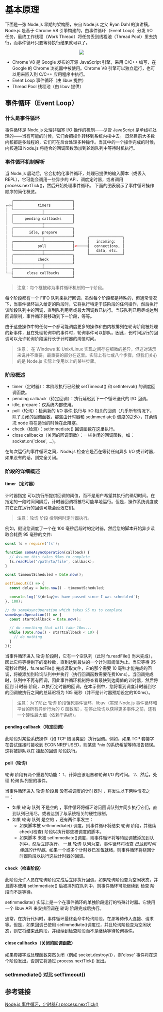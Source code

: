 # 基本原理
 下面是一张 Node.js 早期的架构图，来自 Node.js 之父 Ryan Dahl 的演讲稿，Node.js 是基于 Chrome V8 引擎构建的，由事件循环（Event Loop）分发 I/O 任务，最终工作线程（Work Thread）将任务丢到线程池（Thread Pool）里去执行，而事件循环只要等待执行结果就可以了。

<div align="center"><img src="~@img/node_architrcture.png"></div>

* Chrome V8 是 Google 发布的开源 JavaScript 引擎，采用 C/C++ 编写，在 Google 的 Chrome 浏览器中被使用。Chrome V8 引擎可以独立运行，也可以用来嵌入到 C/C++ 应用程序中执行。
* Event Loop 事件循环（由 libuv 提供）
* Thread Pool 线程池（由 libuv 提供）

## 事件循环（Event Loop）
### 什么是事件循环
事件循环是 Node.js 处理非阻塞 I/O 操作的机制——尽管 JavaScript 是单线程处理的——当有可能的时候，它们会把操作转移到系统内核中去。
既然目前大多数内核都是多线程的，它们可在后台处理多种操作。当其中的一个操作完成的时候，内核通知 Node.js 将适合的回调函数添加到轮询队列中等待时机执行。

### 事件循环机制解析
当 Node.js 启动后，它会初始化事件循环，处理已提供的输入脚本（或丢入 REPL），它可能会调用一些异步的 API、调度定时器，或者调用 process.nextTick()，然后开始处理事件循环。
下面的图表展示了事件循环操作顺序的简化概览。

```html
   ┌───────────────────────────┐
┌─>│           timers          │
│  └─────────────┬─────────────┘
│  ┌─────────────┴─────────────┐
│  │     pending callbacks     │
│  └─────────────┬─────────────┘
│  ┌─────────────┴─────────────┐
│  │       idle, prepare       │
│  └─────────────┬─────────────┘      ┌───────────────┐
│  ┌─────────────┴─────────────┐      │   incoming:   │
│  │           poll            │<─────┤  connections, │
│  └─────────────┬─────────────┘      │   data, etc.  │
│  ┌─────────────┴─────────────┐      └───────────────┘
│  │           check           │
│  └─────────────┬─────────────┘
│  ┌─────────────┴─────────────┐
└──┤      close callbacks      │
   └───────────────────────────┘
```
> 注意：每个框被称为事件循环机制的一个阶段。

每个阶段都有一个 FIFO 队列来执行回调。虽然每个阶段都是特殊的，但通常情况下，当事件循环进入给定的阶段时，它将执行特定于该阶段的任何操作，然后执行该阶段队列中的回调，直到队列用尽或最大回调数已执行。当该队列已用尽或达到回调限制，事件循环将移动到下一阶段，等等。

由于这些操作中的任何一个都可能调度更多的操作和由内核排列在轮询阶段被处理的新事件，且在处理轮询中的事件时，轮询事件可以排队。因此，长时间运行的回调可以允许轮询阶段运行长于计时器的阈值时间。

> 注意： 在 Windows 和 Unix/Linux 实现之间存在细微的差异，但这对演示来说并不重要。最重要的部分在这里。实际上有七或八个步骤，但我们关心的是 Node.js 实际上使用以上的某些步骤。

### 阶段概述
* timer（定时器）：本阶段执行已经被 setTimeout() 和 setInterval() 的调度回调函数。
* pending callback（待定回调）：执行延迟到下一个循环迭代的 I/O 回调。
* idle, prepare：仅系统内部使用。
* poll（轮询）：检索新的 I/O 事件;执行与 I/O 相关的回调（几乎所有情况下，除了关闭的回调函数，那些由计时器和 setImmediate() 调度的之外），其余情况 node 将在适当的时候在此阻塞。
* check（检测）：setImmediate() 回调函数在这里执行。
* close callbacks（关闭的回调函数）：一些关闭的回调函数，如：socket.on('close', ...)。

在每次运行的事件循环之间，Node.js 检查它是否在等待任何异步 I/O 或计时器，如果没有的话，则完全关闭。

### 阶段的详细概述
#### timer（定时器）
计时器指定 可以执行所提供回调的阈值，而不是用户希望其执行的确切时间。在指定的一段时间间隔后，计时器回调将被尽可能早地运行。但是，操作系统调度或其它正在运行的回调可能会延迟它们。

> 注意：轮询 阶段 控制何时定时器执行。

例如，假设您调度了一个在 100 毫秒后超时的定时器，然后您的脚本开始异步读取会耗费 95 毫秒的文件:

```javascript
const fs = require('fs');

function someAsyncOperation(callback) {
  // Assume this takes 95ms to complete
  fs.readFile('/path/to/file', callback);
}

const timeoutScheduled = Date.now();

setTimeout(() => {
  const delay = Date.now() - timeoutScheduled;

  console.log(`${delay}ms have passed since I was scheduled`);
}, 100);

// do someAsyncOperation which takes 95 ms to complete
someAsyncOperation(() => {
  const startCallback = Date.now();

  // do something that will take 10ms...
  while (Date.now() - startCallback < 10) {
    // do nothing
  }
});
```
当事件循环进入 轮询 阶段时，它有一个空队列（此时 fs.readFile() 尚未完成），因此它将等待剩下的毫秒数，直到达到最快的一个计时器阈值为止。当它等待 95 毫秒过后时，fs.readFile() 完成读取文件，它的那个需要 10 毫秒才能完成的回调，将被添加到轮询队列中并执行（执行回调函数需要花费10ms）。当回调完成时，队列中不再有回调，因此事件循环机制将查看最快到达阈值的计时器，然后将回到 计时器 阶段，以执行定时器的回调。在本示例中，您将看到调度计时器到它的回调被执行之间的总延迟将为 105 毫秒（并不是计时器预期设定的100ms）。

> 注意：为了防止 轮询 阶段饿死事件循环，libuv（实现 Node.js 事件循环和平台的所有异步行为的 C 函数库），在停止轮询以获得更多事件之前，还有一个硬性最大值（依赖于系统）。

#### pending callback（待定回调）
此阶段对某些系统操作（如 TCP 错误类型）执行回调。例如，如果 TCP 套接字在尝试连接时接收到 ECONNREFUSED，则某些 *nix 的系统希望等待报告错误。这将被排队以在 挂起的回调 阶段执行。

#### poll（轮询）
轮询 阶段有两个重要的功能：
1、计算应该阻塞和轮询 I/O 的时间。
2、然后，处理 轮询 队列里的事件。

当事件循环进入 轮询 阶段且 没有被调度的计时器时 ，将发生以下两种情况之一：
* 如果 轮询 队列 不是空的 ，事件循环将循环访问回调队列并同步执行它们，直到队列已用尽，或者达到了与系统相关的硬性限制。
* 如果 轮询 队列 是空的 ，还有两件事发生：
  * 如果脚本被 setImmediate() 调度，则事件循环将结束 轮询 阶段，并继续 check(检查) 阶段以执行那些被调度的脚本。
  * 如果脚本 未被 setImmediate()调度，则事件循环将等待回调被添加到队列中，然后立即执行。
一旦 轮询 队列为空，事件循环将检查 _已达到时间阈值的计时器_。如果一个或多个计时器已准备就绪，则事件循环将绕回计时器阶段以执行这些计时器的回调。

#### check（检查阶段）
此阶段允许人员在轮询阶段完成后立即执行回调。如果轮询阶段变为空闲状态，并且脚本使用 setImmediate() 后被排列在队列中，则事件循环可能继续到 检查 阶段而不是等待。

setImmediate() 实际上是一个在事件循环的单独阶段运行的特殊计时器。它使用一个 libuv API 来安排回调在 轮询 阶段完成后执行。

通常，在执行代码时，事件循环最终会命中轮询阶段，在那等待传入连接、请求等。但是，如果回调已使用 setImmediate()调度过，并且轮询阶段变为空闲状态，则它将结束此阶段，并继续到检查阶段而不是继续等待轮询事件。

#### close callbacks（关闭的回调函数）
如果套接字或处理函数突然关闭（例如 socket.destroy()），则'close' 事件将在这个阶段发出。否则它将通过 process.nextTick() 发出。


### setImmediate() 对比 setTimeout()


## 参考链接
[Node.js 事件循环，定时器和 process.nextTick()](https://nodejs.org/zh-cn/docs/guides/event-loop-timers-and-nexttick/)
